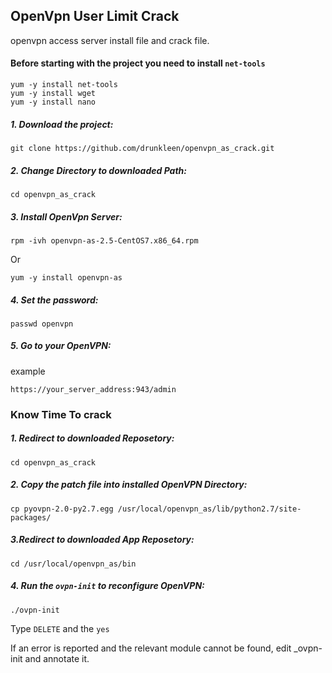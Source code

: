 ## OpenVpn User Limit Crack
openvpn access server install file and crack file.

#### Before starting with the project you need to install ``` net-tools ```
```
yum -y install net-tools
yum -y install wget
yum -y install nano
```

##### 1. Download the project:
```
git clone https://github.com/drunkleen/openvpn_as_crack.git
```
##### 2. Change Directory to downloaded Path:
```
cd openvpn_as_crack
```
##### 3. Install OpenVpn Server:
```
rpm -ivh openvpn-as-2.5-CentOS7.x86_64.rpm
```
Or
```
yum -y install openvpn-as
```
##### 4. Set the password:
```
passwd openvpn
```
##### 5. Go to your OpenVPN:
example

```https://your_server_address:943/admin```


### Know Time To crack
##### 1. Redirect to downloaded Reposetory:
```
cd openvpn_as_crack
```
##### 2. Copy the patch file into installed OpenVPN Directory:
```
cp pyovpn-2.0-py2.7.egg /usr/local/openvpn_as/lib/python2.7/site-packages/
```
##### 3.Redirect to downloaded App Reposetory:
```
cd /usr/local/openvpn_as/bin
```
##### 4. Run the ```ovpn-init``` to reconfigure OpenVPN:
```
./ovpn-init
```
Type ```DELETE``` and the ```yes```

If an error is reported and the relevant module cannot be found, edit _ovpn-init and annotate it.
